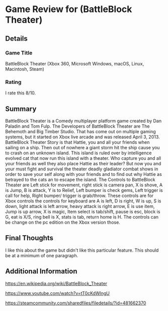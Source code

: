 # Game Review for (BattleBlock Theater)

## Details

### Game Title
BattleBlock Theater (Xbox 360, Microsoft Windows, macOS, Linux, Macintosh, Steam)

### Rating
I rate this 8/10.

## Summary
BattleBlock Theater is a Comedy multiplayer platform game created by Dan Paladin and Tom Fulp. The Developers of BattleBlock Theater are The Behemoth and Big Timber Studio. That has come out on multiple gaming systems, but it started on Xbox live arcade and was released April 3, 2013.
BattleBlock Theater Story is that Hattie, you and all your friends when sailing on a ship. Then out of nowhere a giant storm hit the ship cause you to crash on an unknown island. This island is ruled over by intelligence evolved cat that now run this island with a theater. Who capture you and all your friends as well they also place Hattie as their leader? But now you and your must fight and survival the theater deadly gladiator combat shows in order to save your self along with your friends and to find out why Hattie as betrayed to the cats an to escape the island.
The Controls to BattleBlock Theater are Left stick for movement, right stick is camera pan, X is shove, A is Jump, B is attack, Y is to Relief, Left bumper is check gems, Left trigger is call for help, Right bumper/ trigger is grab/throw. These controls are for Xbox controls the controls for keyboard are A is left, D is right, W is up, S is down, light attack is left arrow, heavy attack is right arrow, E is use item, Jump is up arrow, X is magic, Item select is tab/shift, pause is esc, block is G, eat is X/S, ring bell is X, stats is tab, return home is H. The controls can be change on the pc edition on the Xbox version those.


## Final Thoughts
I like this about the game but didn't like this particular feature. This should be at a minimum of one paragraph.

## Additional Information
https://en.wikipedia.org/wiki/BattleBlock_Theater

https://www.youtube.com/watch?v=tT0cKdWlngU

https://steamcommunity.com/sharedfiles/filedetails/?id=481662370

